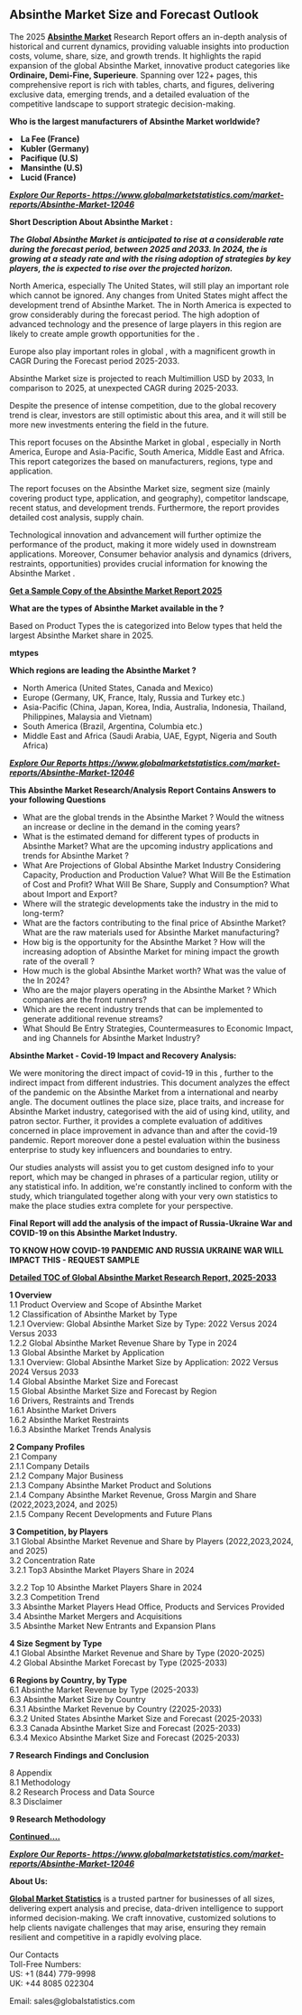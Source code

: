 <h2>Absinthe Market Size and Forecast Outlook</h2><p>The 2025 <strong><a href="https://www.globalmarketstatistics.com/market-reports/Absinthe-Market-12046">Absinthe Market</a></strong> Research Report offers an in-depth analysis of historical and current dynamics, providing valuable insights into production costs, volume, share, size, and growth trends. It highlights the rapid expansion of the global Absinthe Market, innovative product categories like <strong>Ordinaire, Demi-Fine, Superieure</strong>. Spanning over 122+ pages, this comprehensive report is rich with tables, charts, and figures, delivering exclusive data, emerging trends, and a detailed evaluation of the competitive landscape to support strategic decision-making.</p><p><strong>Who is the largest manufacturers of Absinthe Market worldwide?</strong></p><p><strong><li>La Fee (France)<li>Kubler (Germany)<li>Pacifique (U.S)<li>Mansinthe (U.S)<li>Lucid (France)</strong></p><p><strong><em><a href="https://www.globalmarketstatistics.com/market-reports/Absinthe-Market-12046">Explore Our Reports-&nbsp;https://www.globalmarketstatistics.com/market-reports/Absinthe-Market-12046</a></em></strong></p><p><strong>Short Description About Absinthe Market :</strong></p><p><strong><em>The Global Absinthe Market is anticipated to rise at a considerable rate during the forecast period, between 2025 and 2033. In 2024, the is growing at a steady rate and with the rising adoption of strategies by key players, the is expected to rise over the projected horizon.</em></strong></p><p>North America, especially The United States, will still play an important role which cannot be ignored. Any changes from United States might affect the development trend of Absinthe Market. The in North America is expected to grow considerably during the forecast period. The high adoption of advanced technology and the presence of large players in this region are likely to create ample growth opportunities for the .</p><p>Europe also play important roles in global , with a magnificent growth in CAGR During the Forecast period 2025-2033.</p><p>Absinthe Market size is projected to reach Multimillion USD by 2033, In comparison to 2025, at unexpected CAGR during 2025-2033.</p><p>Despite the presence of intense competition, due to the global recovery trend is clear, investors are still optimistic about this area, and it will still be more new investments entering the field in the future.</p><p>This report focuses on the Absinthe Market in global , especially in North America, Europe and Asia-Pacific, South America, Middle East and Africa. This report categorizes the based on manufacturers, regions, type and application.</p><p>The report focuses on the Absinthe Market size, segment size (mainly covering product type, application, and geography), competitor landscape, recent status, and development trends. Furthermore, the report provides detailed cost analysis, supply chain.</p><p>Technological innovation and advancement will further optimize the performance of the product, making it more widely used in downstream applications. Moreover, Consumer behavior analysis and dynamics (drivers, restraints, opportunities) provides crucial information for knowing the Absinthe Market .</p><p><strong><a href="https://www.globalmarketstatistics.com/market-reports/Absinthe-Market-12046">Get a Sample Copy of the Absinthe Market Report 2025</a></strong></p><p><strong>What are the types of Absinthe Market available in the ?</strong></p><p>Based on Product Types the is categorized into Below types that held the largest Absinthe Market share in 2025.</p><p><strong>mtypes</strong></p><p><strong>Which regions are leading the Absinthe Market ?</strong></p><ul><li>North America (United States, Canada and Mexico)</li><li>Europe (Germany, UK, France, Italy, Russia and Turkey etc.)</li><li>Asia-Pacific (China, Japan, Korea, India, Australia, Indonesia, Thailand, Philippines, Malaysia and Vietnam)</li><li>South America (Brazil, Argentina, Columbia etc.)</li><li>Middle East and Africa (Saudi Arabia, UAE, Egypt, Nigeria and South Africa)</li></ul><p><strong><em><a href="https://www.globalmarketstatistics.com/market-reports/Absinthe-Market-12046">Explore Our Reports https://www.globalmarketstatistics.com/market-reports/Absinthe-Market-12046</a></em></strong></p><p><strong>This Absinthe Market Research/Analysis Report Contains Answers to your following Questions</strong></p><ul><li>What are the global trends in the Absinthe Market ? Would the witness an increase or decline in the demand in the coming years?</li><li>What is the estimated demand for different types of products in Absinthe Market? What are the upcoming industry applications and trends for Absinthe Market ?</li><li>What Are Projections of Global Absinthe Market Industry Considering Capacity, Production and Production Value? What Will Be the Estimation of Cost and Profit? What Will Be Share, Supply and Consumption? What about Import and Export?</li><li>Where will the strategic developments take the industry in the mid to long-term?</li><li>What are the factors contributing to the final price of Absinthe Market? What are the raw materials used for Absinthe Market manufacturing?</li><li>How big is the opportunity for the Absinthe Market ? How will the increasing adoption of Absinthe Market for mining impact the growth rate of the overall ?</li><li>How much is the global Absinthe Market worth? What was the value of the In 2024?</li><li>Who are the major players operating in the Absinthe Market ? Which companies are the front runners?</li><li>Which are the recent industry trends that can be implemented to generate additional revenue streams?</li><li>What Should Be Entry Strategies, Countermeasures to Economic Impact, and ing Channels for Absinthe Market Industry?</li></ul><p><strong>Absinthe Market - Covid-19 Impact and Recovery Analysis:</strong></p><p>We were monitoring the direct impact of covid-19 in this , further to the indirect impact from different industries. This document analyzes the effect of the pandemic on the Absinthe Market from a international and nearby angle. The document outlines the place size, place traits, and increase for Absinthe Market industry, categorised with the aid of using kind, utility, and patron sector. Further, it provides a complete evaluation of additives concerned in place improvement in advance than and after the covid-19 pandemic. Report moreover done a pestel evaluation within the business enterprise to study key influencers and boundaries to entry.</p><p>Our studies analysts will assist you to get custom designed info to your report, which may be changed in phrases of a particular region, utility or any statistical info. In addition, we're constantly inclined to conform with the study, which triangulated together along with your very own statistics to make the place studies extra complete for your perspective.</p><p><strong>Final Report will add the analysis of the impact of Russia-Ukraine War and COVID-19 on this Absinthe Market Industry.</strong></p><p><strong>TO KNOW HOW COVID-19 PANDEMIC AND RUSSIA UKRAINE WAR WILL IMPACT THIS - REQUEST SAMPLE</strong></p><p><strong><a href="https://www.globalmarketstatistics.com/market-reports/Absinthe-Market-12046">Detailed TOC of Global Absinthe Market Research Report, 2025-2033</a></strong></p><p><strong>1 Overview</strong><br /> 1.1 Product Overview and Scope of Absinthe Market<br /> 1.2 Classification of Absinthe Market by Type<br /> 1.2.1 Overview: Global Absinthe Market Size by Type: 2022 Versus 2024 Versus 2033<br /> 1.2.2 Global Absinthe Market Revenue Share by Type in 2024<br /> 1.3 Global Absinthe Market by Application<br /> 1.3.1 Overview: Global Absinthe Market Size by Application: 2022&nbsp;Versus 2024 Versus 2033<br /> 1.4 Global Absinthe Market Size and Forecast<br /> 1.5 Global Absinthe Market Size and Forecast by Region<br /> 1.6 Drivers, Restraints and Trends<br /> 1.6.1 Absinthe Market Drivers<br /> 1.6.2 Absinthe Market Restraints<br /> 1.6.3 Absinthe Market Trends Analysis</p><p><strong>2 Company Profiles</strong><br /> 2.1 Company<br /> 2.1.1 Company Details<br /> 2.1.2 Company Major Business<br /> 2.1.3 Company Absinthe Market Product and Solutions<br /> 2.1.4 Company Absinthe Market Revenue, Gross Margin and Share (2022,2023,2024, and 2025)<br /> 2.1.5 Company Recent Developments and Future Plans</p><p><strong>3 Competition, by Players</strong><br /> 3.1 Global Absinthe Market Revenue and Share by Players (2022,2023,2024, and 2025)<br /> 3.2 Concentration Rate<br /> 3.2.1 Top3 Absinthe Market Players Share in 2024</p><p>3.2.2 Top 10 Absinthe Market Players Share in 2024<br /> 3.2.3 Competition Trend<br /> 3.3 Absinthe Market Players Head Office, Products and Services Provided<br /> 3.4 Absinthe Market Mergers and Acquisitions<br /> 3.5 Absinthe Market New Entrants and Expansion Plans</p><p><strong>4 Size Segment by Type</strong><br /> 4.1 Global Absinthe Market Revenue and Share by Type (2020-2025)<br /> 4.2 Global Absinthe Market Forecast by Type (2025-2033)</p><p><strong>6 Regions by Country, by Type</strong><br /> 6.1 Absinthe Market Revenue by Type (2025-2033)<br /> 6.3 Absinthe Market Size by Country<br /> 6.3.1 Absinthe Market Revenue by Country (22025-2033)<br /> 6.3.2 United States Absinthe Market Size and Forecast (2025-2033)<br /> 6.3.3 Canada Absinthe Market Size and Forecast (2025-2033)<br /> 6.3.4 Mexico Absinthe Market Size and Forecast (2025-2033)</p><p><strong>7 Research Findings and Conclusion</strong></p><p>8 Appendix<br /> 8.1 Methodology<br /> 8.2 Research Process and Data Source<br /> 8.3 Disclaimer</p><p><strong>9 Research Methodology</strong></p><p><strong><a href="https://www.globalmarketstatistics.com/market-reports/Absinthe-Market-12046">Continued&hellip;.</a></strong></p><p><strong><em><a href="https://www.globalmarketstatistics.com/market-reports/Absinthe-Market-12046">Explore Our Reports-&nbsp;https://www.globalmarketstatistics.com/market-reports/Absinthe-Market-12046</a></em></strong></p><p><strong>About Us:</strong></p><p><strong><a href="https://www.globalmarketstatistics.com/">Global Market Statistics</a></strong> is a trusted partner for businesses of all sizes, delivering expert analysis and precise, data-driven intelligence to support informed decision-making. We craft innovative, customized solutions to help clients navigate challenges that may arise, ensuring they remain resilient and competitive in a rapidly evolving place.</p><p>Our Contacts<br /> Toll-Free Numbers:<br /> US: +1 (844) 779-9998<br /> UK: +44 8085 022304</p><p>Email: sales@globalstatistics.com</p>
